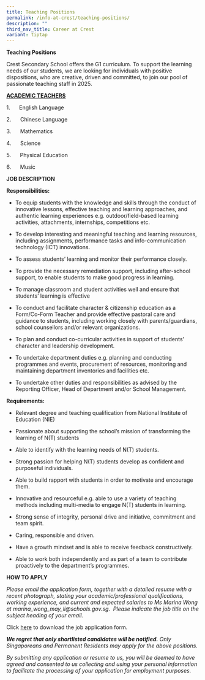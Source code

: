 ```yaml
---
title: Teaching Positions
permalink: /info-at-crest/teaching-positions/
description: ""
third_nav_title: Career at Crest
variant: tiptap
---
```

<p><strong>Teaching Positions</strong>
</p>
<p>Crest Secondary School offers the G1 curriculum. To support the learning
needs of our students, we are looking for individuals with positive dispositions,
who are creative, driven and committed, to join our pool of passionate
teaching staff in 2025.</p>
<p></p>
<p><strong><u>ACADEMIC TEACHERS</u></strong>
</p>
<p>1.&nbsp;&nbsp;&nbsp;&nbsp;&nbsp; English Language</p>
<p>2.&nbsp;&nbsp;&nbsp;&nbsp;&nbsp; Chinese Language &nbsp;&nbsp;&nbsp;&nbsp;&nbsp;&nbsp;&nbsp;&nbsp;&nbsp;&nbsp;&nbsp;&nbsp;</p>
<p>3.&nbsp;&nbsp;&nbsp;&nbsp;&nbsp; Mathematics</p>
<p>4.&nbsp;&nbsp;&nbsp;&nbsp;&nbsp; Science</p>
<p>5.&nbsp;&nbsp;&nbsp;&nbsp;&nbsp; Physical Education</p>
<p>6.&nbsp;&nbsp;&nbsp;&nbsp;&nbsp; Music</p>
<p></p>
<p></p>
<p></p>
<p><strong>JOB DESCRIPTION</strong>
</p>
<p></p>
<p><strong>Responsibilities:</strong>
</p>
<ul data-tight="true" class="tight">
<li>
<p>To equip students with the knowledge and skills through the conduct of
innovative lessons, effective teaching and learning approaches, and authentic
learning experiences e.g. outdoor/field-based learning activities, attachments,
internships, competitions etc.</p>
</li>
<li>
<p>To develop interesting and meaningful teaching and learning resources,
including assignments, performance tasks and info-communication technology
(ICT) innovations.</p>
</li>
<li>
<p>To assess students’ learning and monitor their performance closely.</p>
</li>
<li>
<p>To provide the necessary remediation support, including after-school support,
to enable students to make good progress in learning.</p>
</li>
<li>
<p>To manage classroom and student activities well and ensure that students’
learning is effective</p>
</li>
<li>
<p>To conduct and facilitate character &amp; citizenship education as a Form/Co-Form
Teacher and provide effective pastoral care and guidance to students, including
working closely with parents/guardians, school counsellors and/or relevant
organizations.</p>
</li>
<li>
<p>To plan and conduct co-curricular activities in support of students’ character
and leadership development.</p>
</li>
<li>
<p>To undertake department duties e.g. planning and conducting programmes
and events, procurement of resources, monitoring and maintaining department
inventories and facilities etc.</p>
</li>
<li>
<p>To undertake other duties and responsibilities as advised by the Reporting
Officer, Head of Department and/or School Management.</p>
</li>
</ul>
<p><strong>Requirements:</strong>
</p>
<ul data-tight="true" class="tight">
<li>
<p>Relevant degree and teaching qualification from National Institute of
Education (NIE)</p>
</li>
<li>
<p>Passionate about supporting the school’s mission of transforming the learning
of N(T) students</p>
</li>
<li>
<p>Able to identify with the learning needs of N(T) students.</p>
</li>
<li>
<p>Strong passion for helping N(T) students develop as confident and purposeful
individuals.</p>
</li>
<li>
<p>Able to build rapport with students in order to motivate and encourage
them.</p>
</li>
<li>
<p>Innovative and resourceful e.g. able to use a variety of teaching methods
including multi-media to engage N(T) students in learning.</p>
</li>
<li>
<p>Strong sense of integrity, personal drive and initiative, commitment and
team spirit.</p>
</li>
<li>
<p>Caring, responsible and driven.</p>
</li>
<li>
<p>Have a growth mindset and is able to receive feedback constructively.</p>
</li>
<li>
<p>Able to work both independently and as part of a team to contribute proactively
to the department’s programmes.</p>
</li>
</ul>
<p></p>
<p><strong>HOW TO APPLY</strong>
</p>
<p><em>Please email the application form, together with a detailed resume with a recent photograph, stating your academic/professional qualifications, working experience, and current and expected salaries to Ms Marina Wong at <a rel="noopener noreferrer nofollow" target="_blank">marina_wong_may_li@schools.gov.sg</a>. &nbsp;Please indicate the job title on the subject heading of your email.</em>
</p>
<p></p>
<p>Click&nbsp;<a href="/files/careers/Application_Form_Direct_Hire.pdf" rel="noopener noreferrer nofollow" target="_blank">here</a> to
download the job application form.</p>
<p></p>
<p><strong><em>We regret that only shortlisted candidates will be notified.</em></strong><em> Only Singaporeans and Permanent Residents may apply for the above positions.</em>
</p>
<p><em>By submitting any application or resume to us, you will be deemed to have agreed and consented to us collecting and using your personal information</em>  <em>to facilitate the processing of your application for employment purposes.</em>
</p>